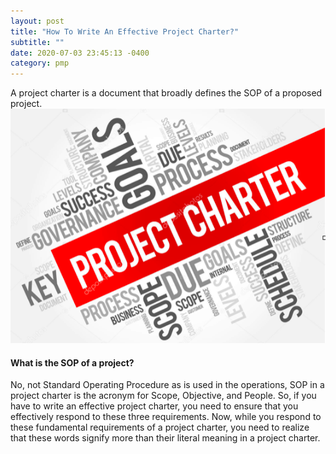 ```yaml
---
layout: post
title: "How To Write An Effective Project Charter?"
subtitle: ""
date: 2020-07-03 23:45:13 -0400
category: pmp
---
```


A project charter is a document that broadly defines the SOP of a proposed project.
![ProjectCharter](/assets/images/project_charter.png)
#### What is the SOP of a project?

No, not Standard Operating Procedure as is used in the operations, SOP in a project charter 
is the acronym for Scope, Objective, and People. 
So, if you have to write an effective project charter, you need to ensure that you effectively 
respond to these three requirements.
Now, while you respond to these fundamental requirements of a project charter, you need to 
realize that these words signify more than their literal meaning in a project charter.